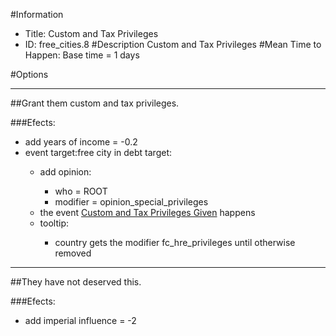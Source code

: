 #Information
 - Title: Custom and Tax Privileges
 - ID: free_cities.8
#Description
Custom and Tax Privileges
#Mean Time to Happen:
Base time = 1 days

#Options

___
##Grant them custom and tax privileges.

###Efects:<ul><li>add years of income = -0.2</li><li>event target:free city in debt target:</li><ul><li>add opinion:</li><ul><li>who = ROOT</li><li>modifier = opinion_special_privileges</li></ul><li>the event [Custom and Tax Privileges Given](../events/custom_and_tax_privileges_given.md) happens</li><li>tooltip:</li><ul><li>country gets the modifier fc_hre_privileges until otherwise removed</li></ul></ul></ul>

___
##They have not deserved this.

###Efects:<ul><li>add imperial influence = -2</li></ul>
